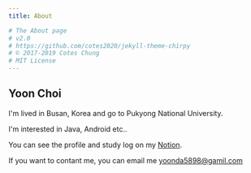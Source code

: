 ```yaml
---
title: About

# The About page
# v2.0
# https://github.com/cotes2020/jekyll-theme-chirpy
# © 2017-2019 Cotes Chung
# MIT License
---
```


## Yoon Choi
I'm lived in Busan, Korea and go to Pukyong National University.

I'm interested in Java, Android etc..

You can see the profile and study log on my [Notion](https://www.notion.so/yoon6/Portfolio-50f9ce6b51d54fa5bf91f8f37a5817d0).

If you want to contant me, you can email me yoonda5898@gamil.com


